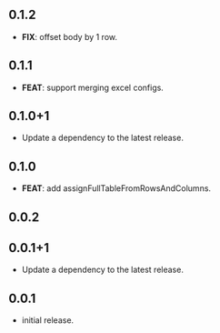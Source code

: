 ## 0.1.2

 - **FIX**: offset body by 1 row.

## 0.1.1

 - **FEAT**: support merging excel configs.

## 0.1.0+1

 - Update a dependency to the latest release.

## 0.1.0

 - **FEAT**: add assignFullTableFromRowsAndColumns.

## 0.0.2

## 0.0.1+1

 - Update a dependency to the latest release.

## 0.0.1

* initial release.
